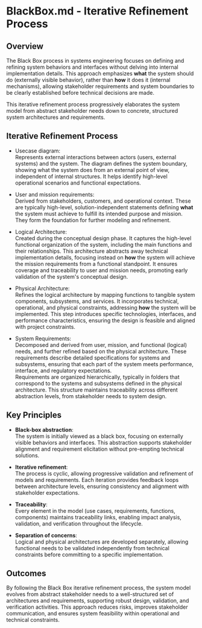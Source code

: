 # BlackBox.md - Iterative Refinement Process

## Overview

The Black Box process in systems engineering focuses on defining and refining system behaviors and interfaces without delving into internal implementation details. This approach emphasizes **what** the system should do (externally visible behavior), rather than **how** it does it (internal mechanisms), allowing stakeholder requirements and system boundaries to be clearly established before technical decisions are made.

This iterative refinement process progressively elaborates the system model from abstract stakeholder needs down to concrete, structured system architectures and requirements.

## Iterative Refinement Process

- Usecase diagram:  
  Represents external interactions between actors (users, external systems) and the system. The diagram defines the system boundary, showing what the system does from an external point of view, independent of internal structures. It helps identify high-level operational scenarios and functional expectations.

- User and mission requirements:  
  Derived from stakeholders, customers, and operational context. These are typically high-level, solution-independent statements defining **what** the system must achieve to fulfill its intended purpose and mission. They form the foundation for further modeling and refinement.

- Logical Architecture:  
  Created during the conceptual design phase. It captures the high-level functional organization of the system, including the main functions and their relationships. This architecture abstracts away technical implementation details, focusing instead on **how** the system will achieve the mission requirements from a functional standpoint. It ensures coverage and traceability to user and mission needs, promoting early validation of the system's conceptual design.

- Physical Architecture:  
  Refines the logical architecture by mapping functions to tangible system components, subsystems, and services. It incorporates technical, operational, and physical constraints, addressing **how** the system will be implemented. This step introduces specific technologies, interfaces, and performance characteristics, ensuring the design is feasible and aligned with project constraints.

- System Requirements:  
  Decomposed and derived from user, mission, and functional (logical) needs, and further refined based on the physical architecture. These requirements describe detailed specifications for systems and subsystems, ensuring that each part of the system meets performance, interface, and regulatory expectations.  
  Requirements are organized hierarchically, typically in folders that correspond to the systems and subsystems defined in the physical architecture. This structure maintains traceability across different abstraction levels, from stakeholder needs to system design.

## Key Principles

- **Black-box abstraction**:  
  The system is initially viewed as a black box, focusing on externally visible behaviors and interfaces. This abstraction supports stakeholder alignment and requirement elicitation without pre-empting technical solutions.

- **Iterative refinement**:  
  The process is cyclic, allowing progressive validation and refinement of models and requirements. Each iteration provides feedback loops between architecture levels, ensuring consistency and alignment with stakeholder expectations.

- **Traceability**:  
  Every element in the model (use cases, requirements, functions, components) maintains traceability links, enabling impact analysis, validation, and verification throughout the lifecycle.

- **Separation of concerns**:  
  Logical and physical architectures are developed separately, allowing functional needs to be validated independently from technical constraints before committing to a specific implementation.

## Outcomes

By following the Black Box iterative refinement process, the system model evolves from abstract stakeholder needs to a well-structured set of architectures and requirements, supporting robust design, validation, and verification activities. This approach reduces risks, improves stakeholder communication, and ensures system feasibility within operational and technical constraints.

